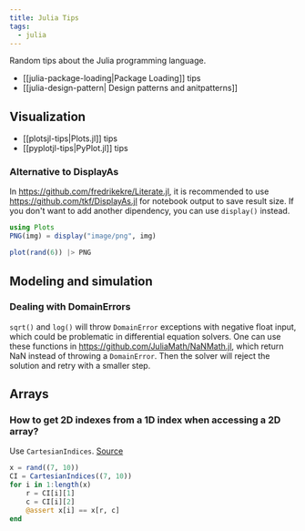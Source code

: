 ```yaml
---
title: Julia Tips
tags:
  - julia
---
```


Random tips about the Julia programming language.

+ [[julia-package-loading|Package Loading]] tips
+ [[julia-design-pattern| Design patterns and anitpatterns]]

## Visualization

+ [[plotsjl-tips|Plots.jl]] tips
+ [[pyplotjl-tips|PyPlot.jl]] tips

### Alternative to DisplayAs

In https://github.com/fredrikekre/Literate.jl, it is recommended to use https://github.com/tkf/DisplayAs.jl for notebook output to save result size. If you don't want to add another dipendency, you can use `display()` instead.

```julia
using Plots
PNG(img) = display("image/png", img)

plot(rand(6)) |> PNG
```

## Modeling and simulation

### Dealing with DomainErrors

`sqrt()` and `log()` will throw `DomainError` exceptions with negative float input, which could be problematic in differential equation solvers. One can use these functions in https://github.com/JuliaMath/NaNMath.jl, which return NaN instead of throwing a `DomainError`. Then the solver will reject the solution and retry with a smaller step.

## Arrays

### How to get 2D indexes from a 1D index when accessing a 2D array?

Use `CartesianIndices`. [Source](https://discourse.julialang.org/t/julia-usage-how-to-get-2d-indexes-from-1d-index-when-accessing-a-2d-array/61440)

```julia
x = rand((7, 10))
CI = CartesianIndices((7, 10))
for i in 1:length(x)
    r = CI[i][1]
    c = CI[i][2]
    @assert x[i] == x[r, c]
end
```
